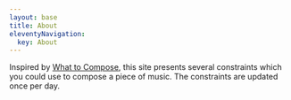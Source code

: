 ```yaml
---
layout: base
title: About
eleventyNavigation:
  key: About
---
```


Inspired by [What to Compose](https://whattocompose.com), this site presents several constraints which you could use to compose a piece of music. The constraints are updated once per day.
